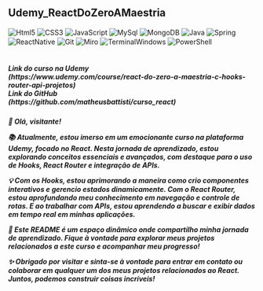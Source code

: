 ## Udemy_ReactDoZeroAMaestria

<div style="sisplay: inline_block">
    <img align="center" alt="Html5" src="https://img.shields.io/badge/HTML5-E34F26?style=for-the-badge&logo=html5&logoColor=white" />
    <img align="center" alt="CSS3" src="https://img.shields.io/badge/Css3-1572B6?style=for-the-badge&logo=css3&logoColor=white" />
    <img align="center" alt="JavaScript" src="https://img.shields.io/badge/JavaScript-F7DF1E?style=for-the-badge&logo=javascript&logoColor=black" />
    <img align="center" alt="MySql" src="https://img.shields.io/badge/MySQL-005C84?style=for-the-badge&logo=mysql&logoColor=white" />
    <img align="center" alt="MongoDB" src="https://img.shields.io/badge/MongoDB-4EA94B?style=for-the-badge&logo=mongodb&logoColor=white" />
    <img align="center" alt="Java" src="https://img.shields.io/badge/Java-ED8B00?style=for-the-badge&logo=openjdk&logoColor=white" />
    <img align="center" alt="Spring" src="https://img.shields.io/badge/Spring-6DB33F?style=for-the-badge&logo=spring&logoColor=white" />
    <img align="center" alt="ReactNative" src="https://img.shields.io/badge/React_Native-20232A?style=for-the-badge&logo=react&logoColor=61DAFB" />
    <img align="center" alt="Git" src="https://img.shields.io/badge/GIT-E44C30?style=for-the-badge&logo=git&logoColor=white" />
    <img align="center" alt="Miro" src="https://img.shields.io/badge/Miro-050038?style=for-the-badge&logo=Miro&logoColor=white" />
    <img align="center" alt="TerminalWindows" src="https://img.shields.io/badge/windows%20terminal-4D4D4D?style=for-the-badge&logo=windows%20terminal&logoColor=white" />
    <img align="center" alt="PowerShell" src="https://img.shields.io/badge/Powershell-2CA5E0?style=for-the-badge&logo=powershell&logoColor=white" />
</div><br/>

<h5>
    Link do curso na Udemy<br/>
    (https://www.udemy.com/course/react-do-zero-a-maestria-c-hooks-router-api-projetos)<br/>
    Link do GitHub<br/>
    (https://github.com/matheusbattisti/curso_react)
</h5>


<h5>
👋 Olá, visitante!

📚 Atualmente, estou imerso em um emocionante curso na plataforma Udemy, focado no React. Nesta jornada de aprendizado, estou explorando conceitos essenciais e avançados, com destaque para o uso de Hooks, React Router e integração de APIs.

💡 Com os Hooks, estou aprimorando a maneira como crio componentes interativos e gerencio estados dinamicamente. Com o React Router, estou aprofundando meu conhecimento em navegação e controle de rotas. E ao trabalhar com APIs, estou aprendendo a buscar e exibir dados em tempo real em minhas aplicações.

🚀 Este README é um espaço dinâmico onde compartilho minha jornada de aprendizado. Fique à vontade para explorar meus projetos relacionados a este curso e acompanhar meu progresso!

✨ Obrigado por visitar e sinta-se à vontade para entrar em contato ou colaborar em qualquer um dos meus projetos relacionados ao React. Juntos, podemos construir coisas incríveis!
</h5>
